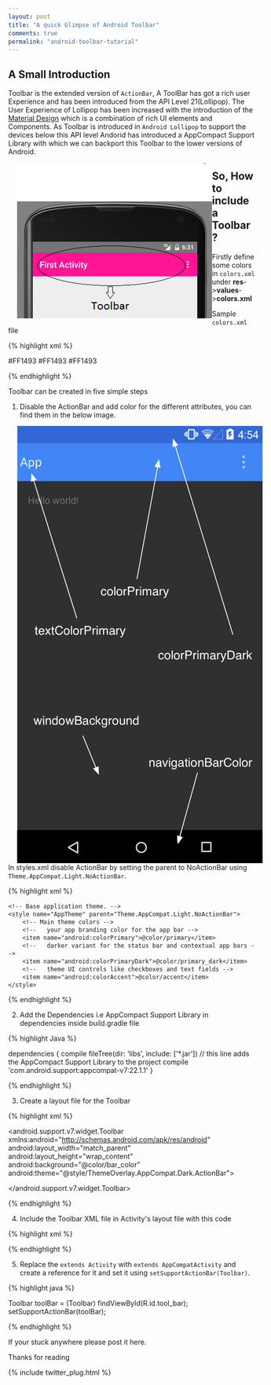 ```yaml
---
layout: post
title: "A quick Glimpse of Android Toolbar"
comments: true
permalink: "android-toolbar-tutorial"
---
```


## A Small Introduction
Toolbar is the extended version of `ActionBar`, A ToolBar has got a rich user Experience and has been introduced from the API Level 21(Lollipop).
The User Experience of Lollipop has been increased with the introduction of the [Material Design](http://www.google.com/design/spec/material-design/introduction.html) which is a combination of rich UI elements 
and Components. As Toolbar is introduced in `Android Lollipop` to support the devices below this API level Andorid has introduced a AppCompact
Support Library with which we can backport this Toolbar to the lower versions of Android.

<img src="/assets/toolbar.png" style="float:left;padding-left:18px"/>


## So, How to include a Toolbar ?
Firstly define some colors in `colors.xml` under <strong>res</strong>-><strong>values</strong>-><strong>colors.xml</strong>

Sample `colors.xml` file

{% highlight xml %}

<?xml version="1.0" encoding="utf-8"?>
<resources>
    <color name="bar_color">#FF1493</color>
    <color name="primary_dark">#FF1493</color>
    <color name="accent">#FF1493</color>
</resources>

{% endhighlight %}

Toolbar can be created in five simple steps 

1. Disable the ActionBar and add color for the different attributes, you can find them in the below image.
<img src="/assets/attributes.png" style="float:left;padding-left:18px"/>

In styles.xml disable ActionBar by setting the parent  to NoActionBar using `Theme.AppCompat.Light.NoActionBar`.

{% highlight xml %} 
 
<resources>

    <!-- Base application theme. -->
    <style name="AppTheme" parent="Theme.AppCompat.Light.NoActionBar">
        <!-- Main theme colors -->
        <!--   your app branding color for the app bar -->
        <item name="android:colorPrimary">@color/primary</item>
        <!--   darker variant for the status bar and contextual app bars -->
        <item name="android:colorPrimaryDark">@color/primary_dark</item>
        <!--   theme UI controls like checkboxes and text fields -->
        <item name="android:colorAccent">@color/accent</item>
    </style>

</resources>
 
{% endhighlight %}

2. Add the Dependencies i.e AppCompact Support Library in dependencies inside build.gradle file

{% highlight Java %}

dependencies {
    compile fileTree(dir: 'libs', include: ['*.jar'])
	// this line adds the AppCompact Support Library to the project
    compile 'com.android.support:appcompat-v7:22.1.1' 
}

{% endhighlight %}

3. Create a layout file for the Toolbar

{% highlight xml %} 

<?xml version="1.0" encoding="utf-8"?>
<android.support.v7.widget.Toolbar xmlns:android="http://schemas.android.com/apk/res/android"
    android:layout_width="match_parent"
    android:layout_height="wrap_content"
    android:background="@color/bar_color"
    android:theme="@style/ThemeOverlay.AppCompat.Dark.ActionBar">

</android.support.v7.widget.Toolbar>

{% endhighlight %} 

4. Include the Toolbar XML file in Activity's layout file with this code

{% highlight xml %} 

<include
    android:id="@+id/tool_bar"
    layout="@layout/tool_bar">
</include>

{% endhighlight %} 

5. Replace the `extends Activity` with `extends AppCompatActivity` and create a reference for it and set it using  `setSupportActionBar(Toolbar)`.

{% highlight java %} 

Toolbar toolBar = (Toolbar) findViewById(R.id.tool_bar);
setSupportActionBar(toolBar);

{% endhighlight %} 

If your stuck anywhere please post it here.

Thanks for reading


{% include twitter_plug.html %}
